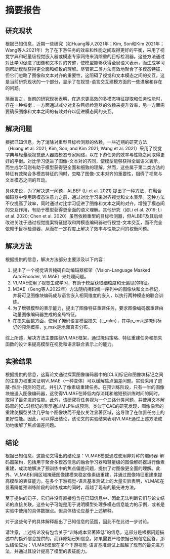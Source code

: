 # 摘要报告
## 研究现状
根据已知信息，近期一些研究（如Huang等人2021年；Kim, Son和Kim 2021年；Wang等人2021年）为了在下游任务的效率和性能之间取得更好的平衡，采用了视觉字典和轻量级视觉嵌入器或模态专家网络来消除重的目标检测器。这些方法通过对比学习促进了图像和文本对的齐整，使模型能够获得全局语义表示，而生成学习则帮助模型获得更全面和细致的理解。尽管第二类方法有效地聚合了多模态特征，但它们忽略了图像和文本对齐的重要性，这阻碍了视觉和文本模态之间的交互。这是当前研究现状的一个部分，显示了在视觉-语言交互建模方面的一些进展和存在的问题。 

简而言之，当前的研究现状表明，在追求更高效的多模态特征提取和任务性能时，存在一种权衡：一方面通过减少对复杂目标检测器的依赖来提升效率，另一方面需要确保图像和文本之间的有效对齐以促进模态间的交互。
## 解决问题
根据已知信息，为了消除对重型目标检测器的依赖，一些近期的研究方法（Huang et al. 2021; Kim, Son, and Kim 2021; Wang et al. 2021）采用了视觉字典与轻量级视觉嵌入器或模态专家网络，以在下游任务的效率与性能之间取得更好的平衡。对比学习促进了图像-文本对的齐同，使模型能够获得全局语义表示，而生成学习则有助于模型获得更全面和细致的理解。然而，这些属于第二类方法的特征有效聚合多模态特征的同时，忽略了图像-文本对齐的重要性，阻碍了视觉与文本模态之间的互动。

具体来说，为了解决这一问题，ALBEF (Li et al. 2021) 提出了一种方法，在融合编码器中使用跨模态注意力之前，通过对比学习来对齐视觉和文本表示。这种方法不仅提高了效率，同时通过对比学习促进了图像和文本之间的对齐，增强了模态间的交互作用，有助于模型获得更全面的语义理解。其他研究（如Li et al. 2019; Li et al. 2020; Chen et al. 2020）虽然依赖重型的目标检测器，但ALBEF及其后续改进关注于通过视觉提案特征提取和跨模态编码器进行视觉-文本交互，而不完全依赖于目标检测器，从而在一定程度上解决了效率与性能之间的权衡问题。
## 解决方法
根据提供的信息，解决方法部分主要涉及以下内容：

1. 提出了一个视觉语言掩码自动编码器框架（Vision-Language Masked AutoEncoder, VLMAE）来处理问题。
2. VLMAE使用了视觉生成学习，有助于模型获取细粒度和无偏见的特征。
3. M3AE（Geng等人2022年）方法随机掩码统一序列中的图像块和文本标记，并将可见图像块编码成与语言嵌入相同维度的嵌入，以执行两种模态的联合训练。
4. 为了增强模型的表示能力，提出了图像特征重建任务，要求图像编码器重建由动量图像编码器生成的全局特征。
5. 在损失函数方面，使用了掩码语言模型损失（L_mlm），其中p_msk是掩码标记的预测概率，y_msk是地面真实分布。

综上所述，解决方法主要围绕VLMAE框架，通过掩码策略、特征重建任务和损失函数的设计来提高模型在视觉和语言联合表示上的能力。
## 实验结果
根据提供的信息，这篇论文通过探索图像编码器中的[CLS]标记和图像块标记之间的注意力权重来证明VLMAE（一种变体）可以缓解焦点偏差问题。实验采用了遮蔽-然后-预测的范式，并引入了像素级重建任务。在预训练阶段，只有一半的图像块被送入图像编码器，这使得VLMAE在降低内存消耗和缩短预训练时间的同时，取得了最先进的性能。此外，该研究将任务视为一个三路分类问题，并使用文本解码器的[CLS]标记的表示通过MLP生成预测。类似于CAE的研究发现，图像像素的重建使模型关注几乎每个图像块而不是仅关注显著区域，这导致了在位置任务上的更好性能。因此，可以得出结论，该论文的实验结果表明VLMAE通过上述方法成功地缓解了焦点偏差问题。
## 结论
根据已知信息，这篇论文得出的结论是：VLMAE模型通过使用非对称的编码器-解码器架构，包括用于聚合多模态信息的融合学习器和轻量级的图像解码器进行像素重建，成功地解决了预训练中的焦点偏差问题，提供了对图像更全面的理解。此外，VLMAE利用区域掩蔽图像建模来稳定像素级重建，并通过图像特征重建来提高模型的表征能力。在多个下游视觉-语言基准测试上的大量实验表明，VLMAE在显著降低预训练阶段的训练成本的同时，超越了现有的最先进方法。 

至于提供的句子，它们并没有直接包含在已知信息中，因此无法判断它们与论文结论的直接关联。这些句子可能是用于说明模型处理多模态信息能力的示例，或者是实验中使用的具体数据点。但具体结论应基于上述解释。 

对于这些句子的具体解释超出了已知信息的范围，因此不在此进一步讨论。 

请注意，上述结论没有包含关于“训练成本显著降低”的信息，这部分是根据问题描述中的额外信息提供的，而非原始已知信息。如果需要严格依据已知信息回答，那么结论应为：VLMAE模型在多个下游视觉-语言基准测试上超越了现有的最先进方法，并通过其设计提高了模型的表征能力。
